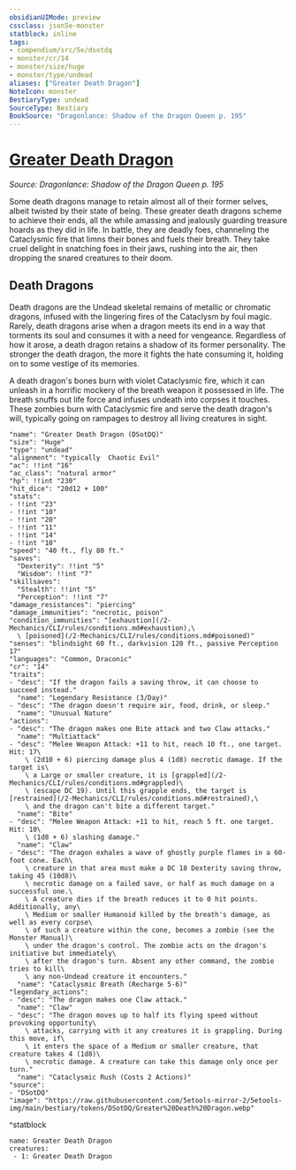 ```yaml
---
obsidianUIMode: preview
cssclass: json5e-monster
statblock: inline
tags:
- compendium/src/5e/dsotdq
- monster/cr/14
- monster/size/huge
- monster/type/undead
aliases: ["Greater Death Dragon"]
NoteIcon: monster
BestiaryType: undead
SourceType: Bestiary
BookSource: "Dragonlance: Shadow of the Dragon Queen p. 195"
---
```

# [Greater Death Dragon](2-Mechanics/CLI/bestiary/undead/greater-death-dragon-dsotdq.md)
*Source: Dragonlance: Shadow of the Dragon Queen p. 195*  

Some death dragons manage to retain almost all of their former selves, albeit twisted by their state of being. These greater death dragons scheme to achieve their ends, all the while amassing and jealously guarding treasure hoards as they did in life. In battle, they are deadly foes, channeling the Cataclysmic fire that limns their bones and fuels their breath. They take cruel delight in snatching foes in their jaws, rushing into the air, then dropping the snared creatures to their doom.

## Death Dragons

Death dragons are the Undead skeletal remains of metallic or chromatic dragons, infused with the lingering fires of the Cataclysm by foul magic. Rarely, death dragons arise when a dragon meets its end in a way that torments its soul and consumes it with a need for vengeance. Regardless of how it arose, a death dragon retains a shadow of its former personality. The stronger the death dragon, the more it fights the hate consuming it, holding on to some vestige of its memories.

A death dragon's bones burn with violet Cataclysmic fire, which it can unleash in a horrific mockery of the breath weapon it possessed in life. The breath snuffs out life force and infuses undeath into corpses it touches. These zombies burn with Cataclysmic fire and serve the death dragon's will, typically going on rampages to destroy all living creatures in sight.

```statblock
"name": "Greater Death Dragon (DSotDQ)"
"size": "Huge"
"type": "undead"
"alignment": "typically  Chaotic Evil"
"ac": !!int "16"
"ac_class": "natural armor"
"hp": !!int "230"
"hit_dice": "20d12 + 100"
"stats":
- !!int "23"
- !!int "10"
- !!int "20"
- !!int "11"
- !!int "14"
- !!int "10"
"speed": "40 ft., fly 80 ft."
"saves":
  "Dexterity": !!int "5"
  "Wisdom": !!int "7"
"skillsaves":
  "Stealth": !!int "5"
  "Perception": !!int "7"
"damage_resistances": "piercing"
"damage_immunities": "necrotic, poison"
"condition_immunities": "[exhaustion](/2-Mechanics/CLI/rules/conditions.md#exhaustion),\
  \ [poisoned](/2-Mechanics/CLI/rules/conditions.md#poisoned)"
"senses": "blindsight 60 ft., darkvision 120 ft., passive Perception 17"
"languages": "Common, Draconic"
"cr": "14"
"traits":
- "desc": "If the dragon fails a saving throw, it can choose to succeed instead."
  "name": "Legendary Resistance (3/Day)"
- "desc": "The dragon doesn't require air, food, drink, or sleep."
  "name": "Unusual Nature"
"actions":
- "desc": "The dragon makes one Bite attack and two Claw attacks."
  "name": "Multiattack"
- "desc": "Melee Weapon Attack: +11 to hit, reach 10 ft., one target. Hit: 17\
    \ (2d10 + 6) piercing damage plus 4 (1d8) necrotic damage. If the target is\
    \ a Large or smaller creature, it is [grappled](/2-Mechanics/CLI/rules/conditions.md#grappled)\
    \ (escape DC 19). Until this grapple ends, the target is [restrained](/2-Mechanics/CLI/rules/conditions.md#restrained),\
    \ and the dragon can't bite a different target."
  "name": "Bite"
- "desc": "Melee Weapon Attack: +11 to hit, reach 5 ft. one target. Hit: 10\
    \ (1d8 + 6) slashing damage."
  "name": "Claw"
- "desc": "The dragon exhales a wave of ghostly purple flames in a 60-foot cone. Each\
    \ creature in that area must make a DC 18 Dexterity saving throw, taking 45 (10d8)\
    \ necrotic damage on a failed save, or half as much damage on a successful one.\
    \ A creature dies if the breath reduces it to 0 hit points. Additionally, any\
    \ Medium or smaller Humanoid killed by the breath's damage, as well as every corpse\
    \ of such a creature within the cone, becomes a zombie (see the Monster Manual)\
    \ under the dragon's control. The zombie acts on the dragon's initiative but immediately\
    \ after the dragon's turn. Absent any other command, the zombie tries to kill\
    \ any non-Undead creature it encounters."
  "name": "Cataclysmic Breath (Recharge 5-6)"
"legendary_actions":
- "desc": "The dragon makes one Claw attack."
  "name": "Claw"
- "desc": "The dragon moves up to half its flying speed without provoking opportunity\
    \ attacks, carrying with it any creatures it is grappling. During this move, if\
    \ it enters the space of a Medium or smaller creature, that creature takes 4 (1d8)\
    \ necrotic damage. A creature can take this damage only once per turn."
  "name": "Cataclysmic Rush (Costs 2 Actions)"
"source":
- "DSotDQ"
"image": "https://raw.githubusercontent.com/5etools-mirror-2/5etools-img/main/bestiary/tokens/DSotDQ/Greater%20Death%20Dragon.webp"
```
^statblock

```encounter-table
name: Greater Death Dragon
creatures:
 - 1: Greater Death Dragon
```